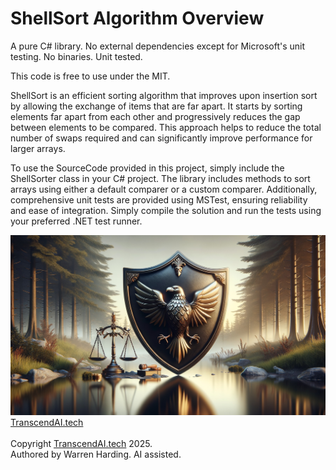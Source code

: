 # ShellSort Algorithm Overview

A pure C# library. No external dependencies except for Microsoft's unit testing. No binaries. Unit tested.

This code is free to use under the MIT.

ShellSort is an efficient sorting algorithm that improves upon insertion sort by allowing the exchange of items that are far apart. It starts by sorting elements far apart from each other and progressively reduces the gap between elements to be compared. This approach helps to reduce the total number of swaps required and can significantly improve performance for larger arrays.

To use the SourceCode provided in this project, simply include the ShellSorter class in your C# project. The library includes methods to sort arrays using either a default comparer or a custom comparer. Additionally, comprehensive unit tests are provided using MSTest, ensuring reliability and ease of integration. Simply compile the solution and run the tests using your preferred .NET test runner.

![AI Image](aiimage.jpg)
[TranscendAI.tech](https://TranscendAI.tech)<br>
<br>
Copyright [TranscendAI.tech](https://TranscendAI.tech) 2025.</br>
Authored by Warren Harding. AI assisted.</br>
